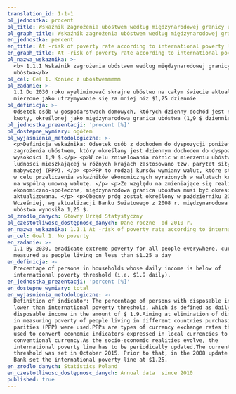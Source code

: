 ```yaml
---
translation_id: 1-1-1
pl_jednostka: procent
pl_title: Wskaźnik zagrożenia ubóstwem według międzynarodowej granicy ubóstwa
pl_graph_title: Wskaźnik zagrożenia ubóstwem według międzynarodowej granicy ubóstwa
en_jednostka: percent
en_title: At -risk of poverty rate according to international poverty line
en_graph_title: At -risk of poverty rate according to international poverty line
pl_nazwa_wskaznika: >-
  <b> 1.1.1 Wskaźnik zagrożenia ubóstwem według międzynarodowej granicy
  ubóstwa</b>
pl_cel: Cel 1. Koniec z ubóstwemmmmm
pl_zadanie: >-
  1.1 Do 2030 roku wyeliminować skrajne ubóstwo na całym świecie aktualnie
  mierzone jako utrzymywanie się za mniej niż $1,25 dziennie
pl_definicja: >-
  Odsetek osób w gospodarstwach domowych, których dzienny dochód jest niższy od
  kwoty, określonej jako międzynarodowa granica ubóstwa (1,9 $ dziennie).
pl_jednostka_prezentacji: 'procent [%]'
pl_dostepne_wymiary: ogółem
pl_wyjasnienia_metodologiczne: >-
  <p>Definicja wskaźnika: Odsetek osób z dochodem do dyspozycji poniżej progu
  zagrożenia ubóstwem, który określany jest dziennym dochodem do dyspozycji w
  wysokości 1,9 $.</p> <p>W celu zniwelowania różnic w mierzeniu ubóstwa
  ludnosci mieszkającej w różnych krajach zastosowano tzw. parytet siły
  nabywczej (PPP). </p> <p>PPP to rodzaj kursów wymiany walut, które stosuje się
  w celu przeliczenia wskaźników ekonomicznych wyrażonych w walutach krajowych
  na wspólną umowną walutę. </p> <p>Ze względu na zmieniające się realia
  ekonomiczno-społeczne, międzynarodowa granica ubóstwa musi być okresowo
  aktualizowana. </p> <p>Obecny próg został określony w październiku 2015.
  Wcześniej, wg aktualizacji Banku Światowego z 2008 r. międzynarodowa granica
  ubóstwa wynosiła 1,25 $.
pl_zrodlo_danych: Główny Urząd Statystyczny
pl_czestotliwosc_dostępnosc_danych: Dane roczne  od 2010 r.
en_nazwa_wskaznika: 1.1.1 At -risk of poverty rate according to international poverty line
en_cel: Goal 1. No poverty
en_zadanie: >-
  1.1 By 2030, eradicate extreme poverty for all people everywhere, currently
  measured as people living on less than $1.25 a day
en_definicja: >-
  Precentage of persons in households whose daily income is below of
  international poverty threshold (i.e. $1.9 daily).
en_jednostka_prezentacji: 'percent [%]'
en_dostepne_wymiary: total
en_wyjasnienia_metodologiczne: >-
  Definition of indicator: The percentage of persons with disposable income
  lower than international poverty threshold, which is defined as daily
  disposable income in the amount of $ 1.9.Aiming at elimination of differences
  in measuring poverty of people living in different countries purchasing power
  parities (PPP) were used.PPPs are types of currency exchange rates that are
  used to convert economic indicators expressed in local currencies to a common
  conventional currency.As the socio-economic realities evolve, the
  international poverty line has to be periodically updated.The current
  threshold was set in October 2015. Prior to that, in the 2008 update the World
  Bank set the international poverty line at $1.25.
en_zrodlo_danych: Statistics Poland
en_czestotliwosc_dostępnosc_danych: Annual data  since 2010
published: true
---
```

